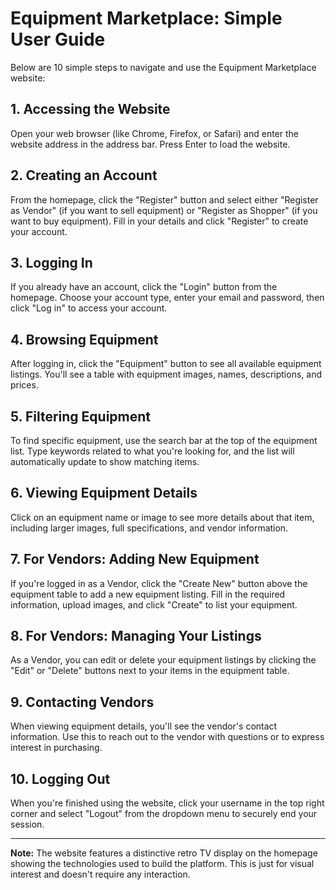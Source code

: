 # Equipment Marketplace: Simple User Guide

Below are 10 simple steps to navigate and use the Equipment Marketplace website:

## 1. Accessing the Website

Open your web browser (like Chrome, Firefox, or Safari) and enter the website address in the address bar. Press Enter to load the website.

## 2. Creating an Account

From the homepage, click the "Register" button and select either "Register as Vendor" (if you want to sell equipment) or "Register as Shopper" (if you want to buy equipment). Fill in your details and click "Register" to create your account.

## 3. Logging In

If you already have an account, click the "Login" button from the homepage. Choose your account type, enter your email and password, then click "Log in" to access your account.

## 4. Browsing Equipment

After logging in, click the "Equipment" button to see all available equipment listings. You'll see a table with equipment images, names, descriptions, and prices.

## 5. Filtering Equipment

To find specific equipment, use the search bar at the top of the equipment list. Type keywords related to what you're looking for, and the list will automatically update to show matching items.

## 6. Viewing Equipment Details

Click on an equipment name or image to see more details about that item, including larger images, full specifications, and vendor information.

## 7. For Vendors: Adding New Equipment

If you're logged in as a Vendor, click the "Create New" button above the equipment table to add a new equipment listing. Fill in the required information, upload images, and click "Create" to list your equipment.

## 8. For Vendors: Managing Your Listings

As a Vendor, you can edit or delete your equipment listings by clicking the "Edit" or "Delete" buttons next to your items in the equipment table.

## 9. Contacting Vendors

When viewing equipment details, you'll see the vendor's contact information. Use this to reach out to the vendor with questions or to express interest in purchasing.

## 10. Logging Out

When you're finished using the website, click your username in the top right corner and select "Logout" from the dropdown menu to securely end your session.

---

**Note:** The website features a distinctive retro TV display on the homepage showing the technologies used to build the platform. This is just for visual interest and doesn't require any interaction. 